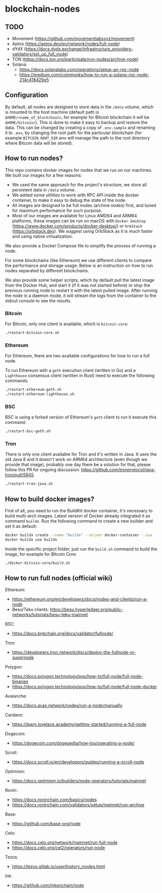 # blockchain-nodes

## TODO
- Movement (https://github.com/movementlabsxyz/movement)
- Aptos (https://aptos.dev/en/network/nodes/full-node)
- dYdX (https://docs.dydx.exchange/infrastructure_providers-validators/set_up_full_node)
- TON (https://docs.ton.org/participate/run-nodes/archive-node)
- Solana:
  - https://docs.solanalabs.com/operations/setup-an-rpc-node
  - https://medium.com/coinmonks/how-to-run-a-solana-rpc-node-214c418429e5

## Configuration

By default, all nodes are designed to store data in the `/data` volume, which is mounted to the host machine (default
path is `$HOME/<name_of_blockchain>`, for example for Bitcoin blockchain it will be `$HOME/bitcoin/`). This is done to 
make it easy to backup and restore the data. This can be changed by creating a copy of `.env.sample` and renaming it
to `.env`, by changing the root path for the particular blockchain (for example `BITCOIN_ROOT_DIR` env will manage 
the path to the root directory where Bitcoin data will be stored).

## How to run nodes?

This repo contains docker images for nodes that we run on our machines. We built our images for a few reasons:
- We used the same approach for the project's structure, we store all persistent data in `/data` volume.
- We added some utilities to work with RPC API inside the docker container, to make it easy to debug the state of the node.
- All images are designed to be full nodes (archive nodes) first, and tuned for maximum performance for such purpose.
- Most of our images are available for Linux AMD64 and ARM64 platforms, these images can be run on macOS with `Docker Desktop` (https://www.docker.com/products/docker-desktop/) or `OrbStack` (https://orbstack.dev). We suggest using OrbStack as it is much faster and using native virtualization.

We also provide a Docker Compose file to simplify the process of running a node.

For some blockchains (like Ethereum) we use different clients to compare the performance and storage usage. Below is an instruction on how to run nodes separated by different blockchains.

We also provide some helper scripts, which by default pull the latest image from the Docker Hub, and start it (if it was not started before) or stop the previous running node to restart it with the latest pulled image. After running the node in a daemon mode, it will stream the logs from the container to the stdout console to see the results.

### Bitcoin

For Bitcoin, only one client is available, which is `bitcoin-core`:

```bash
./restart-bitcoin-core.sh
```

### Ethereum

For Ethereum, there are two available configurations for how to run a full node.

To run Ethereum with a `geth` execution client (written in Go) and a `Lighthouse` consensus client (written in Rust) need to execute the following commands:

```bash
./restart-ethereum-geth.sh
./restart-ethereum-lighthouse.sh
```

### BSC

BSC is using a forked version of Ethereum's `geth` client to run it execute this command:

```bash
./restart-bsc-geth.sh
```

### Tron

There is only one client available for Tron and it's written in Java. It uses the old Java 8 and it doesn't work on ARM64 architecture (even though we provide that image), probably one day there be a solution for that, please follow this PR for ongoing discussion: https://github.com/tronprotocol/java-tron/pull/5845.

```bash
./restart-tron-java.sh
```

## How to build docker images?

First of all, you need to run the BuildKit docker container, it's necessary to build multi-arch images. Latest version of Docker
already integrated it as command `buildx`. Run the following command to create a new builder and set it as default:

```bash
docker buildx create --name "buildx" --driver docker-container --use
docker buildx use buildx
```

Inside the specific project folder, just run the `build.sh` command to build the image, for example for Bitcoin Core:

```bash
./docker-bitcoin-core/build.sh
```

## How to run full nodes (official wiki)

Ethereum:
- https://ethereum.org/en/developers/docs/nodes-and-clients/run-a-node
- Besu/Teku clients: https://besu.hyperledger.org/public-networks/tutorials/besu-teku-mainnet

BSC:
- https://docs.bnbchain.org/docs/validator/fullnode/

Tron:
- https://developers.tron.network/docs/deploy-the-fullnode-or-supernode

Polygon:
- https://docs.polygon.technology/pos/how-to/full-node/full-node-binaries
- https://docs.polygon.technology/pos/how-to/full-node/full-node-docker

Avalanche:
- https://docs.avax.network/nodes/run-a-node/manually

Cardano:
- https://learn.lovelace.academy/getting-started/running-a-full-node

Dogecoin:
- https://dogecoin.com/dogepedia/how-tos/operating-a-node/

Scroll:
- https://docs.scroll.io/en/developers/guides/running-a-scroll-node

Optimism:
- https://docs.optimism.io/builders/node-operators/tutorials/mainnet

Ronin:
- https://docs.roninchain.com/basics/nodes
- https://docs.roninchain.com/validators/setup/mainnet/run-archive

Base: 
- https://github.com/base-org/node

Celo: 
- https://docs.celo.org/network/mainnet/run-full-node
- https://docs.celo.org/cel2/operators/run-node

Tezos:
- https://tezos.gitlab.io/user/history_modes.html

Ink:
- https://github.com/inkonchain/node

